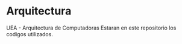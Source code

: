 # Arquitectura
UEA - Arquitectura de Computadoras
Estaran en este repositorio los codigos utilizados.

